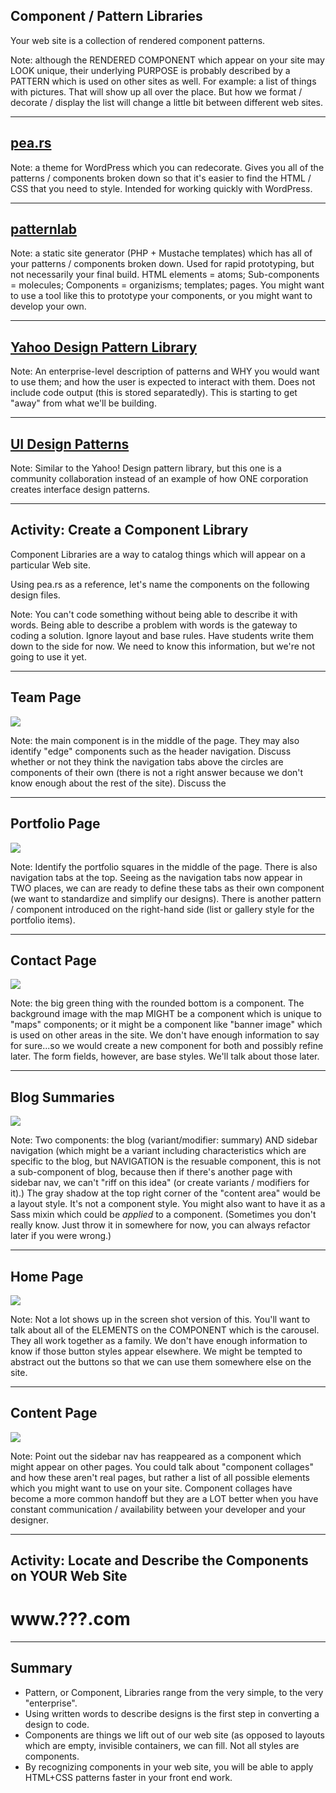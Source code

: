 ## Component / Pattern Libraries

Your web site is a collection of rendered component patterns.

Note: although the RENDERED COMPONENT which appear on your site may LOOK unique, their underlying PURPOSE is probably described by a PATTERN which is used on other sites as well. For example: a list of things with pictures. That will show up all over the place. But how we format / decorate / display the list will change a little bit between different web sites.

---------------------------------------
## [pea.rs](http://pea.rs/)

<!-- .slide: data-background-image="assets/pears.png" -->
<!-- .slide: data-background-position="top left" -->
<!-- .slide: data-state="bgimage" -->

Note: a theme for WordPress which you can redecorate. Gives you all of the patterns / components broken down so that it's easier to find the HTML / CSS that you need to style. Intended for working quickly with WordPress.

---------------------------------------
## [patternlab](http://patternlab.io/)

<!-- .slide: data-background-image="assets/patternlab.png" -->
<!-- .slide: data-background-position="top left" -->
<!-- .slide: data-state="bgimage" -->

Note: a static site generator (PHP + Mustache templates) which has all of your patterns / components broken down. Used for rapid prototyping, but not necessarily your final build. HTML elements = atoms; Sub-components = molecules; Components = organizisms; templates; pages. You might want to use a tool like this to prototype your components, or you might want to develop your own.

---------------------------------------
## [Yahoo Design Pattern Library](http://developer.yahoo.com/ypatterns/)

<!-- .slide: data-background-image="assets/yahoo_design_patterns.png" -->
<!-- .slide: data-background-position="top left" -->
<!-- .slide: data-state="bgimage" -->

Note: An enterprise-level description of patterns and WHY you would want to use them; and how the user is expected to interact with them. Does not include code output (this is stored separatedly). This is starting to get "away" from what we'll be building.

---------------------------------------
## [UI Design Patterns](http://ui-patterns.com/)

<!-- .slide: data-background-image="assets/uipatterns.png" -->
<!-- .slide: data-background-position="top left" -->
<!-- .slide: data-state="bgimage" -->

Note: Similar to the Yahoo! Design pattern library, but this one is a community collaboration instead of an example of how ONE corporation creates interface design patterns.

---------------------------------------
## Activity: Create a Component Library

Component Libraries are a way to catalog things which will appear on a particular Web site.

Using pea.rs as a reference, let's name the components on the following design files.


Note: You can't code something without being able to describe it with words. Being able to describe a problem with words is the gateway to coding a solution. Ignore layout and base rules. Have students write them down to the side for now. We need to know this information, but we're not going to use it yet.

------
## Team Page

<!-- .slide: data-background-image="assets/AnggaPutra_team_psd.png" -->
<!-- .slide: data-background-position="top left" -->
<!-- .slide: data-state="bgimage--reveal-activity" -->

<img src="assets/AnggaPutra_team_psd.png" class="noshow" />

Note: the main component is in the middle of the page. They may also identify "edge" components such as the header navigation. Discuss whether or not they think the navigation tabs above the circles are components of their own (there is not a right answer because we don't know enough about the rest of the site). Discuss the 

------
## Portfolio Page

<!-- .slide: data-background-image="assets/AnggaPutra_portfolio_psd.png" -->
<!-- .slide: data-background-position="top left" -->
<!-- .slide: data-state="bgimage--reveal-activity" -->

<img src="assets/AnggaPutra_portfolio_psd.png" class="noshow" />

Note: Identify the portfolio squares in the middle of the page. There is also navigation tabs at the top. Seeing as the navigation tabs now appear in TWO places, we can are ready to define these tabs as their own component (we want to standardize and simplify our designs). There is another pattern / component introduced on the right-hand side (list or gallery style for the portfolio items).

------
## Contact Page

<!-- .slide: data-background-image="assets/AnggaPutra_contact_psd.png" -->
<!-- .slide: data-background-position="top left" -->
<!-- .slide: data-state="bgimage--reveal-activity" -->

<img src="assets/AnggaPutra_contact_psd.png" class="noshow" />

Note: the big green thing with the rounded bottom is a component. The background image with the map MIGHT be a component which is unique to "maps" components; or it might be a component like "banner image" which is used on other areas in the site. We don't have enough information to say for sure...so we would create a new component for both and possibly refine later. The form fields, however, are base styles. We'll talk about those later.

------
## Blog Summaries

<!-- .slide: data-background-image="assets/AnggaPutra_blog_psd.png" -->
<!-- .slide: data-background-position="top left" -->
<!-- .slide: data-state="bgimage--reveal-activity" -->

<img src="assets/AnggaPutra_blog_psd.png" class="noshow" />

Note: Two components: the blog (variant/modifier: summary) AND sidebar navigation (which might be a variant including characteristics which are specific to the blog, but NAVIGATION is the resuable component, this is not a sub-component of blog, because then if there's another page with sidebar nav, we can't "riff on this idea" (or create variants / modifiers for it).) The gray shadow at the top right corner of the "content area" would be a layout style. It's not a component style. You might also want to have it as a Sass mixin which could be *applied* to a component. (Sometimes you don't really know. Just throw it in somewhere for now, you can always refactor later if you were wrong.)

------
## Home Page

<!-- .slide: data-background-image="assets/AnggaPutra_home_psd.png" -->
<!-- .slide: data-background-position="top left" -->
<!-- .slide: data-state="bgimage--reveal-activity" -->

<img src="assets/AnggaPutra_home_psd.png" class="noshow" />

Note: Not a lot shows up in the screen shot version of this. You'll want to talk about all of the ELEMENTS on the COMPONENT which is the carousel. They all work together as a family. We don't have enough information to know if those button styles appear elsewhere. We might be tempted to abstract out the buttons so that we can use them somewhere else on the site.

------
## Content Page

<!-- .slide: data-background-image="assets/AnggaPutra_page-2col_psd.png" -->
<!-- .slide: data-background-position="top left" -->
<!-- .slide: data-state="bgimage--reveal-activity" -->

<img src="assets/AnggaPutra_page-2col_psd.png" class="noshow" />

Note: Point out the sidebar nav has reappeared as a component which might appear on other pages. You could talk about "component collages" and how these aren't real pages, but rather a list of all possible elements which you might want to use on your site. Component collages have become a more common handoff but they are a LOT better when you have constant communication / availability between your developer and your designer.

------
## Activity: Locate and Describe the Components on YOUR Web Site

# www.???.com

------
## Summary

- Pattern, or Component, Libraries range from the very simple, to the very "enterprise".
- Using written words to describe designs is the first step in converting a design to code.
- Components are things we lift out of our web site (as opposed to layouts which are empty, invisible containers, we can fill. Not all styles are components.
- By recognizing components in your web site, you will be able to apply HTML+CSS patterns faster in your front end work.